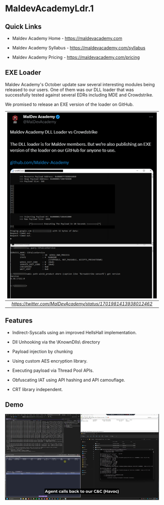 # MaldevAcademyLdr.1

## Quick Links

* Maldev Academy Home - https://maldevacademy.com
  
* Maldev Academy Syllabus - https://maldevacademy.com/syllabus

* Maldev Academy Pricing - https://maldevacademy.com/pricing

## EXE Loader

Maldev Academy's October update saw several interesting modules being released to our users. One of them was our DLL loader that was successfully tested against several EDRs including MDE and Crowdstrike.

We promised to release an EXE version of the loader on GitHub.

| ![tweet](https://github.com/Maldev-Academy/MaldevAcademyLdr.1/blob/main/tweet.png) |
|:--:| 
| *https://twitter.com/MalDevAcademy/status/1701981413938012462* |

## Features

* Indirect-Syscalls using an improved HellsHall implementation.

* Dll Unhooking via the \KnownDlls\ directory

* Payload injection by chunking

* Using custom AES encryption library.

* Executing payload via Thread Pool APIs.

* Obfuscating IAT using API hashing and API camouflage.

* CRT library independent.

## Demo

[![Demo](https://github.com/Maldev-Academy/MaldevAcademyLdr.1/blob/main/demo-cover.png)](https://github.com/Maldev-Academy/MaldevAcademyLdr.1/blob/main/demo.mp4)

